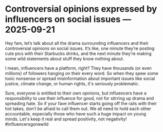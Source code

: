 # Controversial opinions expressed by influencers on social issues — 2025-09-21

Hey fam, let’s talk about all the drama surrounding influencers and their controversial opinions on social issues. It’s like, one minute they’re posting cute pics with their Starbucks drinks, and the next minute they’re making some wild statements about stuff they know nothing about.

I mean, influencers have a platform, right? They have thousands (or even millions) of followers hanging on their every word. So when they spew some toxic nonsense or spread misinformation about important issues like social justice, climate change, or human rights, it's seriously problematic.

Sure, everyone is entitled to their own opinions, but influencers have a responsibility to use their influence for good, not for stirring up drama and spreading hate. So if your fave influencer starts going off the rails with their hot takes, don’t be afraid to call them out. We all need to hold each other accountable, especially those who have such a huge impact on young minds. Let's keep it real and spread positivity, not negativity! #influencersgonewild